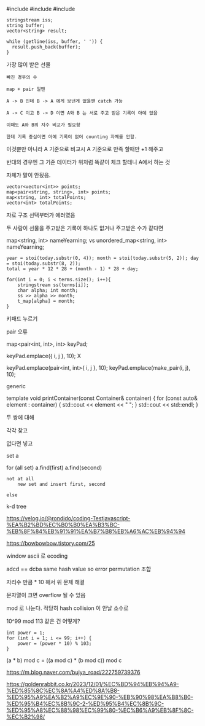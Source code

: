 
#include <iostream>
#include <sstream>
#include <string>


    stringstream iss;
    string buffer;
    vector<string> result;

    while (getline(iss, buffer, ' ')) {
      result.push_back(buffer);
    }


가장 많이 받은 선물

    빠진 경우의 수

    map + pair 일땐 
    
    A -> B 인데 B -> A 에게 보낸게 없을땐 catch 가능

    A -> C 이고 B -> D 이면 A와 B 는 서로 주고 받은 기록이 아예 없음

    이때도 A와 B의 지수 비교가 필요함

    한데 기록 중심이면 아예 기록이 없어 counting 자체를 안함.



이것뿐만 아니라 A 기준으로 비교시 A 기준으로 만족 할때만 +1 해주고

반대의 경우엔 그 기준 데이터가 위처럼 똑같이 체크 할테니 A에서 하는 것 

자체가 말이 안됬음.



    vector<vector<int>> points;
    map<pair<string, string>, int> points;
    map<string, int> totalPoints;
    vector<int> totalPoints;

자료 구조 선택부터가 에러였음

두 사람이 선물을 주고받은 기록이 하나도 없거나 주고받은 수가 같다면


map<string, int> nameYearning;
vs
unordered_map<string, int> nameYearning; 

    year = stoi(today.substr(0, 4)); month = stoi(today.substr(5, 2)); day = stoi(today.substr(8, 2));
    total = year * 12 * 28 + (month - 1) * 28 + day;
    
    for(int i = 0; i < terms.size(); i++){
        stringstream ss(terms[i]);
        char alpha; int month;
        ss >> alpha >> month;
        t_map[alpha] = month;
    }
    
    
	
키패드 누르기



pair 오류

map<pair<int, int>, int> keyPad;

keyPad.emplace({ i, j }, 10); X

keyPad.emplace(pair<int, int>{ i, j }, 10);
keyPad.emplace(make_pair(i, j), 10);


generic

template<typename Container>
void printContainer(const Container& container) {
    for (const auto& element : container) {
        std::cout << element << " ";
    }
    std::cout << std::endl;
}



두 쌍에 대해

각각 찾고 

없다면 넣고 

set<int> a

for (all set)
    a.find(first)
    a.find(second)

    not at all
        new set and insert first, second

    else
        



k-d tree 

https://velog.io/@rondido/coding-Testjavascript-%EA%B2%BD%EC%B0%B0%EA%B3%BC-%EB%8F%84%EB%91%91%EA%B7%B8%EB%A6%AC%EB%94%94


https://bowbowbow.tistory.com/25



window 
ascii 로 ecoding 

adcd == dcba same hash value so error
permutation 조합

자리수 만큼 * 10 해서 위 문제 해결

문자열이 크면 overflow 될 수 있음

mod 로 나눈다. 적당히 hash collision 이 안날 소수로 

10^99 mod 113 같은 건 어떻게?


    int power = 1;
    for (int i = 1; i <= 99; i++) {
        power = (power * 10) % 103;
    }

(a * b) mod c = ((a mod c) * (b mod c)) mod c

https://m.blog.naver.com/bujya_road/222759739376


https://goldenrabbit.co.kr/2023/12/01/%EC%BD%94%EB%94%A9-%ED%85%8C%EC%8A%A4%ED%8A%B8-%ED%95%A9%EA%B2%A9%EC%9E%90-%EB%90%98%EA%B8%B0-%ED%95%B4%EC%8B%9C-2-%ED%95%B4%EC%8B%9C-%ED%95%A8%EC%88%98%EC%99%80-%EC%B6%A9%EB%8F%8C-%EC%B2%98/